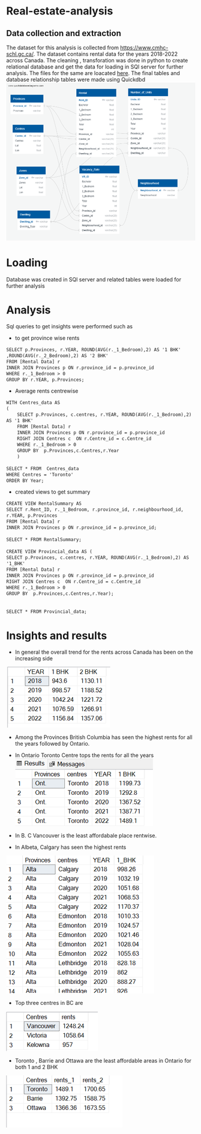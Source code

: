 # Real-estate-analysis

## Data collection and extraction

The dataset for this analysis is collected from https://www.cmhc-schl.gc.ca/. The dataset contains rental data for the years 2018-2022 across Canada. The cleaning , transforation was done in python to create relational database and get the data for loading in SQl server for further analysis. The files for the same are loacated [here](Extraction_tranformation.ipynb). The final tables and database relationship tables were made using Quickdbd 
![image](Results/QuickDBD-export%20(2).png)

# Loading 
Database was created in SQl server and related tables were loaded for further analysis

# Analysis
Sql queries to get insights were performed such as
- to get province wise rents
~~~
SELECT p.Provinces, r.YEAR, ROUND(AVG(r._1_Bedroom),2) AS '1 BHK' ,ROUND(AVG(r._2_Bedroom),2) AS '2 BHK'
FROM [Rental Data] r
INNER JOIN Provinces p ON r.province_id = p.province_id
WHERE r._1_Bedroom > 0
GROUP BY r.YEAR, p.Provinces;
 ~~~

- Average rents centrewise
~~~ 
WITH Centres_data AS
(
	SELECT p.Provinces, c.centres, r.YEAR, ROUND(AVG(r._1_Bedroom),2) AS '1 BHK' 
	FROM [Rental Data] r
	INNER JOIN Provinces p ON r.province_id = p.province_id
	RIGHT JOIN Centres c  ON r.Centre_id = c.Centre_id
	WHERE r._1_Bedroom > 0
	GROUP BY  p.Provinces,c.Centres,r.Year
	)

SELECT * FROM  Centres_data
WHERE Centres = 'Toronto'
ORDER BY Year;
~~~

* created views to get summary
~~~
CREATE VIEW RentalSummary AS
SELECT r.Rent_ID, r._1_Bedroom, r.province_id, r.neighbourhood_id, r.YEAR, p.Provinces
FROM [Rental Data] r
INNER JOIN Provinces p ON r.province_id = p.province_id;

SELECT * FROM RentalSummary;

CREATE VIEW Provincial_data AS (
SELECT p.Provinces, c.centres, r.YEAR, ROUND(AVG(r._1_Bedroom),2) AS '1_BHK' 
FROM [Rental Data] r
INNER JOIN Provinces p ON r.province_id = p.province_id
RIGHT JOIN Centres c  ON r.Centre_id = c.Centre_id
WHERE r._1_Bedroom > 0
GROUP BY  p.Provinces,c.Centres,r.Year);


SELECT * FROM Provincial_data; 
~~~

# Insights and results

- In general the overall trend for the rents across Canada has been on the increasing side 

![](Results/Rnts%20yearwise.png)

- Among the Provinces British Columbia has seen the highest rents for all the years followed by Ontario.


- In Ontario Toronto Centre tops the rents for all the years
![](Results/Average%20rents%20based%20on%20province%20and%20centre.png)

- In B. C Vancouver is the least affordabale place rentwise.

- In Albeta, Calgary has seen the highest rents 

![](Results/Summary%20for%20the%20provinces.png)


- Top three centres in BC are

![](Results/Top%203%20Centres.png)

- Toronto , Barrie and Ottawa are the least affordable areas in Ontario for both 1 and 2 BHK

![](Results//Top%203%20centres%20based%20on%20the%20Year%20and%20Centre.png)


